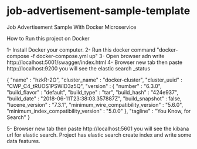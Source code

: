 # job-advertisement-sample-template
Job Advertisement Sample With Docker Microservice


How to Run this project on Docker

1- Install Docker your computer.
2- Run this docker command "docker-compose -f docker-compose.yml up"
3- Open browser adn write http://localhost:5001/swagger/index.html
4- Browser new tab then paste http://localhost:9200 you will see the elastic search _status

{
  "name" : "hzkR-2O",
  "cluster_name" : "docker-cluster",
  "cluster_uuid" : "CWP_C4_tRUOS1PSWID3z5Q",
  "version" : {
    "number" : "6.3.0",
    "build_flavor" : "default",
    "build_type" : "tar",
    "build_hash" : "424e937",
    "build_date" : "2018-06-11T23:38:03.357887Z",
    "build_snapshot" : false,
    "lucene_version" : "7.3.1",
    "minimum_wire_compatibility_version" : "5.6.0",
    "minimum_index_compatibility_version" : "5.0.0"
  },
  "tagline" : "You Know, for Search"
}

5- Browser new tab then paste http://localhost:5601 you will see the kibana url for elastic search. Project has elastic search create index and write some data features.


